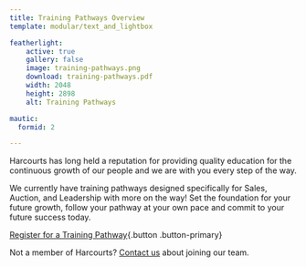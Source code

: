 ```yaml
---
title: Training Pathways Overview
template: modular/text_and_lightbox

featherlight:
    active: true
    gallery: false
    image: training-pathways.png
    download: training-pathways.pdf
    width: 2048
    height: 2898
    alt: Training Pathways

mautic:
  formid: 2

---
```


<p class="lead">Harcourts has long held a reputation for providing quality education for the continuous growth of our people and we are with you every step of the way.</p>

We currently have training pathways designed specifically for Sales, Auction, and Leadership with more on the way! Set the foundation for your future growth, follow your pathway at your own pace and commit to your future success today.

[<i class="fa fa-arrow-right"></i> Register for a Training Pathway](https://www.academyrealestatetraining.com/moodle/){.button .button-primary}

Not a member of Harcourts? <a href="#portfolioModalRegisterInterest" class="portfolio-link" data-toggle="modal">Contact us</a> about joining our team.
